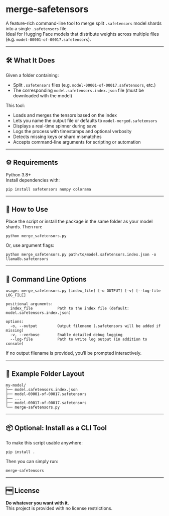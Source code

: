 # merge-safetensors

A feature-rich command-line tool to merge split `.safetensors` model shards into a single `.safetensors` file.  
Ideal for Hugging Face models that distribute weights across multiple files (e.g. `model-00001-of-00017.safetensors`).

---

## 🛠 What It Does

Given a folder containing:
- Split `.safetensors` files (e.g. `model-00001-of-00017.safetensors`, etc.)
- The corresponding `model.safetensors.index.json` file (must be downloaded with the model)

This tool:
- Loads and merges the tensors based on the index
- Lets you name the output file or defaults to `model-merged.safetensors`
- Displays a real-time spinner during save
- Logs the process with timestamps and optional verbosity
- Detects missing keys or shard mismatches
- Accepts command-line arguments for scripting or automation

---

## ⚙️ Requirements

Python 3.8+  
Install dependencies with:

```
pip install safetensors numpy colorama
```

---

## 🚀 How to Use

Place the script or install the package in the same folder as your model shards. Then run:

```
python merge_safetensors.py
```

Or, use argument flags:

```
python merge_safetensors.py path/to/model.safetensors.index.json -o llama8b.safetensors
```

---

## 🔧 Command Line Options

```
usage: merge_safetensors.py [index_file] [-o OUTPUT] [-v] [--log-file LOG_FILE]

positional arguments:
  index_file           Path to the index file (default: model.safetensors.index.json)

options:
  -o, --output         Output filename (.safetensors will be added if missing)
  -v, --verbose        Enable detailed debug logging
  --log-file           Path to write log output (in addition to console)
```

If no output filename is provided, you’ll be prompted interactively.

---

## 📂 Example Folder Layout

```
my-model/
├── model.safetensors.index.json
├── model-00001-of-00017.safetensors
├── ...
├── model-00017-of-00017.safetensors
└── merge-safetensors.py
```

---

## 📦 Optional: Install as a CLI Tool

To make this script usable anywhere:

```
pip install .
```

Then you can simply run:

```
merge-safetensors
```

---

## 🆓 License

**Do whatever you want with it.**  
This project is provided with no license restrictions.
